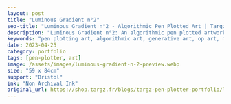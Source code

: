 ```yaml
---
layout: post
title: "Luminous Gradient n°2"
seo-title: "Luminous Gradient n°2 - Algorithmic Pen Plotted Art | Targz"
description: "Luminous Gradient n°2: An algorithmic pen plotted artwork featuring geometric patterns. 59 x 84cm non archival ink on Bristol paper."
keywords: "pen plotting art, algorithmic art, generative art, op art, mathematical art, geometric patterns, bristol paper, precision plotting"
date: 2023-04-25
category: portfolio
tags: [pen-plotter, art]
image: /assets/images/luminous-gradient-n-2-preview.webp
size: "59 x 84cm"
support: "Bristol"
ink: "Non Archival Ink"
original_url: https://shop.targz.fr/blogs/targz-pen-plotter-portfolio/luminous-gradient-n-2
---
```




